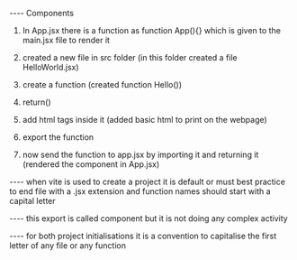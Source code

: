 ---- Components<br>

1. In App.jsx there is a function as function App(){} which is given to the main.jsx file to render it<br>

2. created a new file in src folder (in this folder created a file HelloWorld.jsx)<br>

3. create a function (created function Hello())<br>

4. return()<br>

5. add html tags inside it (added basic html to print on the webpage)<br>

6. export the function<br>

7. now send the function to app.jsx by importing it and returning it
   (rendered the component in App.jsx)<br>

---- when vite is used to create a project it is default or must best practice to end file with a .jsx extension and function names should start with a capital letter

---- this export is called component but it is not doing any complex activity

---- for both project initialisations it is a convention to capitalise the first letter of any file or any function
